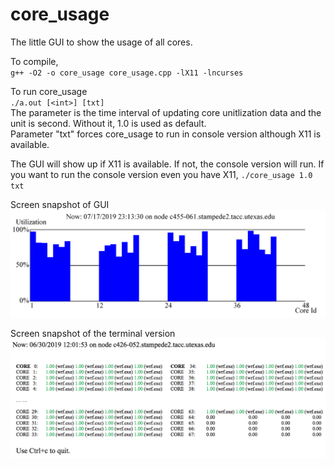 # core_usage
The little GUI to show the usage of all cores. 

To compile, <br>
`g++ -O2 -o core_usage core_usage.cpp -lX11 -lncurses`

To run core_usage<br>
`./a.out [<int>] [txt]`<br>
The parameter <int> is the time interval of updating core unitlization data and the unit is second. Without it, 1.0 is used as default. <br>
Parameter "txt" forces core_usage to run in console version although X11 is available. 

The GUI will show up if X11 is available. If not, the console version will run. If you want to run the console version even you have X11, 
`./core_usage 1.0 txt`

Screen snapshot of GUI
![Alt text](core_usage_skx_gui.png?raw=true "Screen snapshot of GUI")

Screen snapshot of the terminal version
![Alt text](core_usage_ter.png?raw=true "Screen snapshot of terminal version")
